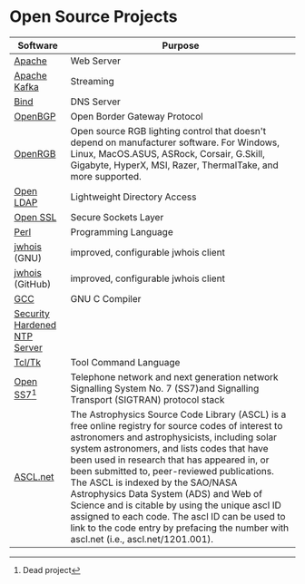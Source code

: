 # Open Source Projects

| Software | Purpose |
|----------|---------|
| [Apache](https://www.apache.org/) | Web Server |
| [Apache Kafka](https://kafka.apache.org/) | Streaming |
| [Bind](https://gitlab.isc.org/isc-projects/bind9) | DNS Server |
| [OpenBGP](https://www.openbgpd.org/) | Open Border Gateway Protocol 
| [OpenRGB](https://gitlab.com/CalcProgrammer1/OpenRGB/-/releases/release_0.8) | Open source RGB lighting control that doesn't depend on manufacturer software. For Windows, Linux, MacOS.ASUS, ASRock, Corsair, G.Skill, Gigabyte, HyperX, MSI, Razer, ThermalTake, and more supported. |
| [Open LDAP](https://www.openldap.org/) | Lightweight Directory Access |
| [Open SSL](https://www.openssl.org) | Secure Sockets Layer |
| [Perl](https://www.perl.org/) | Programming Language |
| [jwhois](https://ftp.gnu.org/old-gnu/Manuals/jwhois-2.4/html_chapter/jwhois.html) (GNU) | improved, configurable jwhois client |
| [jwhois](https://github.com/jonasob/jwhois) (GitHub) | improved, configurable jwhois client |
| [GCC](https://gcc.gnu.org/) | GNU C Compiler |
| [Security Hardened NTP Server](https://gitlab.com/NTPsec) |
| [Tcl/Tk](https://www.tcl.tk/) | Tool Command Language |
| [Open SS7](http://www.openss7.org/)[^1] | Telephone network and next generation network Signalling System No. 7 (SS7)and Signalling Transport (SIGTRAN) protocol stack |
| [ASCL.net](http://ascl.net/) | The Astrophysics Source Code Library (ASCL) is a free online registry for source codes of interest to astronomers and astrophysicists, including solar system astronomers, and lists codes that have been used in research that has appeared in, or been submitted to, peer-reviewed publications. The ASCL is indexed by the SAO/NASA Astrophysics Data System (ADS) and Web of Science and is citable by using the unique ascl ID assigned to each code. The ascl ID can be used to link to the code entry by prefacing the number with ascl.net (i.e., ascl.net/1201.001). |added |

[^1]: Dead project
